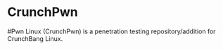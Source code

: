 CrunchPwn
=========

#Pwn Linux (CrunchPwn) is a penetration testing repository/addition for CrunchBang Linux. 
